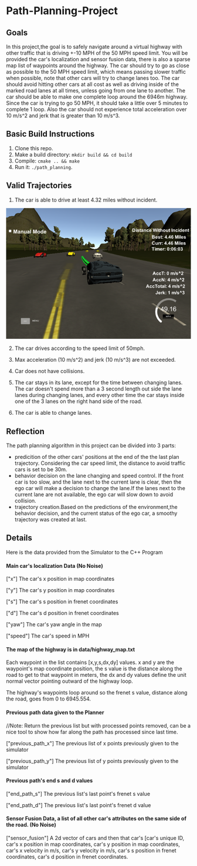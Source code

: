 # Path-Planning-Project

## Goals
In this project,the goal is to safely navigate around a virtual highway with other traffic that is driving +-10 MPH of the 50 MPH speed limit. You will be provided the car's localization and sensor fusion data, there is also a sparse map list of waypoints around the highway. The car should try to go as close as possible to the 50 MPH speed limit, which means passing slower traffic when possible, note that other cars will try to change lanes too. The car should avoid hitting other cars at all cost as well as driving inside of the marked road lanes at all times, unless going from one lane to another. The car should be able to make one complete loop around the 6946m highway. Since the car is trying to go 50 MPH, it should take a little over 5 minutes to complete 1 loop. Also the car should not experience total acceleration over 10 m/s^2 and jerk that is greater than 10 m/s^3.

## Basic Build Instructions

1. Clone this repo.
2. Make a build directory: `mkdir build && cd build`
3. Compile: `cmake .. && make`
4. Run it: `./path_planning`.

## Valid Trajectories
1. The car is able to drive at least 4.32 miles without incident.

![distance without incident](ref/img1.png)

2. The car drives according to the speed limit of 50mph.

3. Max acceleration (10 m/s^2) and jerk (10 m/s^3) are not exceeded.

4. Car does not have collisions.

5. The car stays in its lane, except for the time between changing lanes.
The car doesn't spend more than a 3 second length out side the lane lanes during changing lanes, and every other time the car stays inside one of the 3 lanes on the right hand side of the road.

6. The car is able to change lanes.

## Reflection
The path planning algorithm in this project can be divided into 3 parts: 
- predicition of the other cars' positions at the end of the the last plan trajectory. Considering the car speed limit, the distance to avoid traffic cars is set to be 30m.
- behavior decision on the lane changing and speed control. If the front car is too slow, and the lane next to the current lane is clear, then the ego car will make a decision to change the lane.If the lanes next to the current lane are not available, the ego car will slow down to avoid collision.
- trajectory creation.Based on the predictions of the environment,the behavior decision, and the current status of the ego car, a smoothy trajectory was created at last.

## Details
Here is the data provided from the Simulator to the C++ Program

#### Main car's localization Data (No Noise)

["x"] The car's x position in map coordinates

["y"] The car's y position in map coordinates

["s"] The car's s position in frenet coordinates

["d"] The car's d position in frenet coordinates

["yaw"] The car's yaw angle in the map

["speed"] The car's speed in MPH

#### The map of the highway is in data/highway_map.txt
Each waypoint in the list contains  [x,y,s,dx,dy] values. x and y are the waypoint's map coordinate position, the s value is the distance along the road to get to that waypoint in meters, the dx and dy values define the unit normal vector pointing outward of the highway loop.

The highway's waypoints loop around so the frenet s value, distance along the road, goes from 0 to 6945.554.

#### Previous path data given to the Planner

//Note: Return the previous list but with processed points removed, can be a nice tool to show how far along
the path has processed since last time. 

["previous_path_x"] The previous list of x points previously given to the simulator

["previous_path_y"] The previous list of y points previously given to the simulator

#### Previous path's end s and d values 

["end_path_s"] The previous list's last point's frenet s value

["end_path_d"] The previous list's last point's frenet d value

#### Sensor Fusion Data, a list of all other car's attributes on the same side of the road. (No Noise)

["sensor_fusion"] A 2d vector of cars and then that car's [car's unique ID, car's x position in map coordinates, car's y position in map coordinates, car's x velocity in m/s, car's y velocity in m/s, car's s position in frenet coordinates, car's d position in frenet coordinates. 

